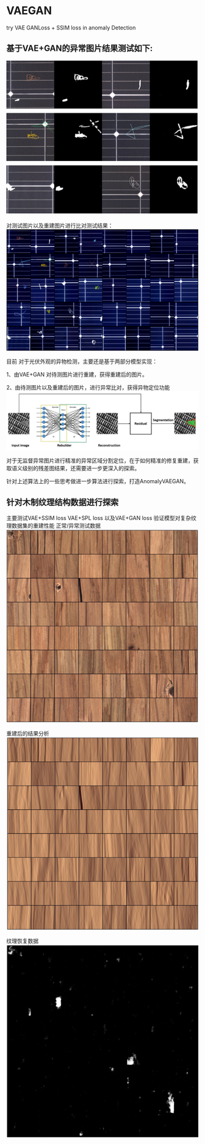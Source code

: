 # VAEGAN
try VAE  GANLoss + SSIM loss  in anomaly Detection  

## 基于VAE+GAN的异常图片结果测试如下:

![img](./results/0001.PNG)

对测试图片以及重建图片进行比对测试结果：
![img](./results/0002.PNG)

目前 对于光伏外观的异物检测，主要还是基于两部分模型实现：

1、由VAE+GAN 对待测图片进行重建，获得重建后的图片。

2、由待测图片以及重建后的图片，进行异常比对，获得异物定位功能
![img](./results/0003.PNG)

对于无监督异常图片进行精准的异常区域分割定位，在于如何精准的修复重建，获取语义级别的残差图结果，还需要进一步更深入的探索。

针对上述算法上的一些思考做进一步算法进行探索，打造AnomalyVAEGAN。

## 针对木制纹理结构数据进行探索
主要测试VAE+SSIM loss VAE+SPL loss 以及VAE+GAN loss 验证模型对复杂纹理数据集的重建性能
正常/异常测试数据    
![img](./results/0004.PNG)

重建后的结果分析    
![img](./results/0005.PNG)

纹理恢复数据    
![img](./results/0006.PNG)
